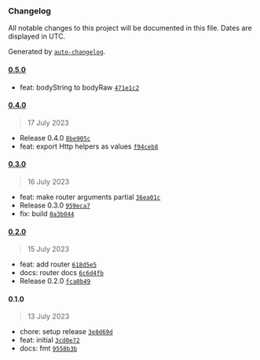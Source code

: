 ### Changelog

All notable changes to this project will be documented in this file. Dates are displayed in UTC.

Generated by [`auto-changelog`](https://github.com/CookPete/auto-changelog).

#### [0.5.0](https://github.com/loks0n/appwrite-function-utils/compare/0.4.0...0.5.0)

- feat: bodyString to bodyRaw [`471e1c2`](https://github.com/loks0n/appwrite-function-utils/commit/471e1c2105b806cf590ac9fd902cf513facd1a5b)

#### [0.4.0](https://github.com/loks0n/appwrite-function-utils/compare/0.3.0...0.4.0)

> 17 July 2023

- Release 0.4.0 [`8be905c`](https://github.com/loks0n/appwrite-function-utils/commit/8be905cd7a6ee023893cac9f8bba48318f92301d)
- feat: export Http helpers as values [`f94ceb8`](https://github.com/loks0n/appwrite-function-utils/commit/f94ceb859d2331e044a9dad26c2de647c2705d15)

#### [0.3.0](https://github.com/loks0n/appwrite-function-utils/compare/0.2.0...0.3.0)

> 16 July 2023

- feat: make router arguments partial [`36ea01c`](https://github.com/loks0n/appwrite-function-utils/commit/36ea01cac7f76aad74dca8a45b011ce4fe496973)
- Release 0.3.0 [`959eca7`](https://github.com/loks0n/appwrite-function-utils/commit/959eca7b229a25eb8c1227b29013d5ed519eb107)
- fix: build [`0a3b044`](https://github.com/loks0n/appwrite-function-utils/commit/0a3b04491c26ab791d5adbc0427650681092f934)

#### [0.2.0](https://github.com/loks0n/appwrite-function-utils/compare/0.1.0...0.2.0)

> 15 July 2023

- feat: add router [`618d5e5`](https://github.com/loks0n/appwrite-function-utils/commit/618d5e5135dff0e96bfba3d15f58cdd8647d8bda)
- docs: router docs [`6c6d4fb`](https://github.com/loks0n/appwrite-function-utils/commit/6c6d4fbb5bdb748cebd60e6567408bbcff410bc3)
- Release 0.2.0 [`fca0b49`](https://github.com/loks0n/appwrite-function-utils/commit/fca0b496505f5725b90c7fa55855d0620bab6c7f)

#### 0.1.0

> 13 July 2023

- chore: setup release [`3e8d69d`](https://github.com/loks0n/appwrite-function-utils/commit/3e8d69d293bfda77adff268aedf75fe394df3af8)
- feat: initial [`3cd0e72`](https://github.com/loks0n/appwrite-function-utils/commit/3cd0e72ddef52a84394f055348dc25e685a67729)
- docs: fmt [`9558b3b`](https://github.com/loks0n/appwrite-function-utils/commit/9558b3b0adeebe1abd3a16c3a8bece8fc5e75819)
